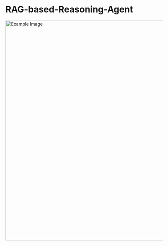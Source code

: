 # RAG-based-Reasoning-Agent


<img src="https://github.com/gitgoap/RAG-based-Reasoning-Agent/assets/117789470/0bed5248-c944-43c0-b6c4-492452fbc054" alt="Example Image" width="700"/>


